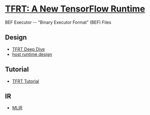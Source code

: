 # [TFRT: A New TensorFlow Runtime ](https://github.com/tensorflow/runtime)

BEF Executor -- "Binary Executor Format" (BEF) Files

## Design
* [TFRT Deep Dive](https://drive.google.com/drive/folders/1fkLJuVP-tIk4GENBu2AgemF3oXYGr2PB)
* [host runtime design](https://github.com/tensorflow/runtime/blob/master/documents/tfrt_host_runtime_design.md) 


## Tutorial
* [TFRT Tutorial](https://github.com/tensorflow/runtime/blob/master/documents/tutorial.md)


## IR
* [MLIR](https://www.tensorflow.org/mlir)



